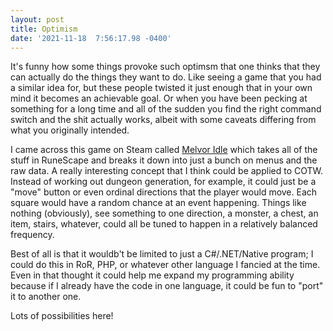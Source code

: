 ```yaml
--- 
layout: post 
title: Optimism 
date: '2021-11-18  7:56:17.98 -0400' 
--- 
```

It's funny how some things provoke such optimsm that one thinks that they can actually do the things they want 
to 
do. Like seeing a game that you had a similar idea for, but these people twisted it just enough that in your own 
mind it becomes an achievable goal. Or when you have been pecking at something for a long time and all of the 
sudden you find the right command switch and the shit actually works, albeit with some caveats differing from 
what you originally intended. 

I came across this game on Steam called [Melvor Idle](https://store.steampowered.com/app/1267910/Melvor_Idle/) 
which takes all of the stuff in RuneScape and breaks it down into just a bunch on menus and the raw data. A 
really interesting concept that I think could be applied to COTW. Instead of working out dungeon generation, for 
example, it could just be a "move" button or even ordinal directions that the player would move. Each square 
would have a random chance at an event happening. Things like nothing (obviously), see something to one 
direction, a monster, a chest, an item, stairs, whatever, could all be tuned to happen in a relatively balanced 
frequency. 

Best of all is that it wouldb't be limited to just a C#/.NET/Native program; I could do this in RoR, PHP, or 
whatever other language I fancied at the time. Even in that thought it could help me expand my programming 
ability because if I already have the code in one language, it could be fun to "port" it to another one. 

Lots of possibilities here!
